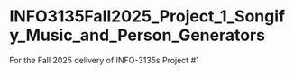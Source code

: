 # INFO3135Fall2025_Project_1_Songify_Music_and_Person_Generators
For the Fall 2025 delivery of INFO-3135s Project #1
